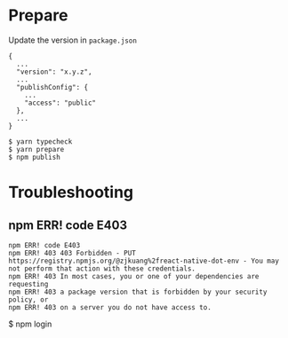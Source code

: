 # Prepare

Update the version in `package.json`
```
{
  ...
  "version": "x.y.z",
  ...
  "publishConfig": {
    ...
    "access": "public"
  },
  ...
}
```

```
$ yarn typecheck
$ yarn prepare
$ npm publish
```

# Troubleshooting

## npm ERR! code E403
```
npm ERR! code E403
npm ERR! 403 403 Forbidden - PUT https://registry.npmjs.org/@zjkuang%2freact-native-dot-env - You may not perform that action with these credentials.
npm ERR! 403 In most cases, you or one of your dependencies are requesting
npm ERR! 403 a package version that is forbidden by your security policy, or
npm ERR! 403 on a server you do not have access to.
```
$ npm login

